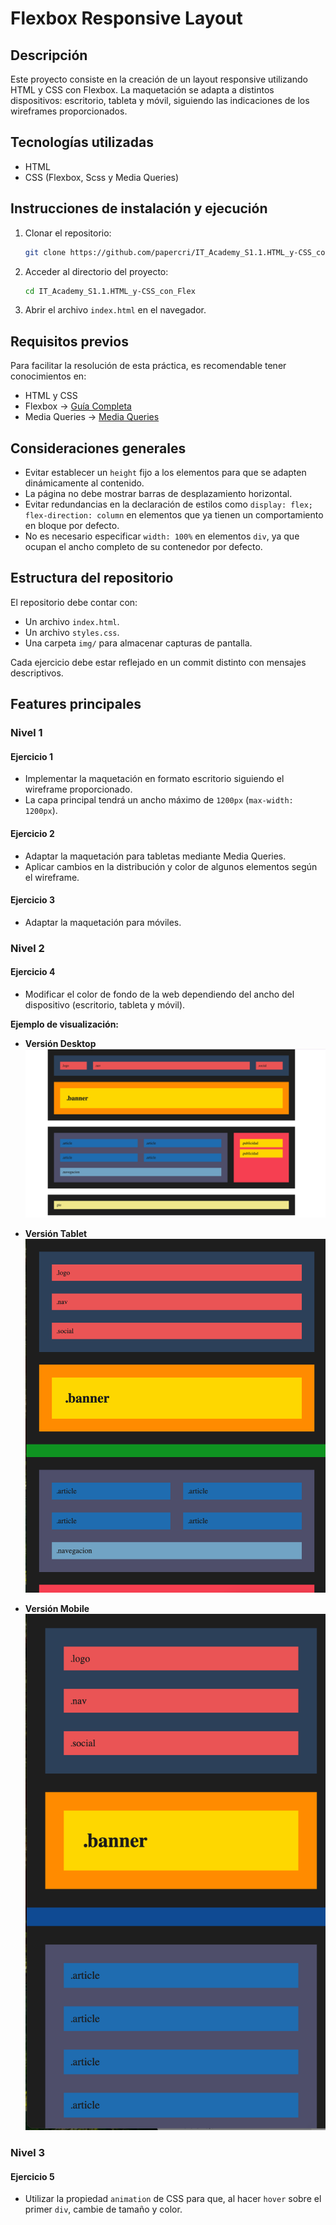 # Flexbox Responsive Layout

## Descripción

Este proyecto consiste en la creación de un layout responsive utilizando HTML y CSS con Flexbox. La maquetación se adapta a distintos dispositivos: escritorio, tableta y móvil, siguiendo las indicaciones de los wireframes proporcionados.

## Tecnologías utilizadas

- HTML
- CSS (Flexbox, Scss y Media Queries)

## Instrucciones de instalación y ejecución

1. Clonar el repositorio:
   ```sh
   git clone https://github.com/papercri/IT_Academy_S1.1.HTML_y-CSS_con_Flex.git
   ```
2. Acceder al directorio del proyecto:
   ```sh
   cd IT_Academy_S1.1.HTML_y-CSS_con_Flex
   ```
3. Abrir el archivo `index.html` en el navegador.

## Requisitos previos

Para facilitar la resolución de esta práctica, es recomendable tener conocimientos en:

- HTML y CSS
- Flexbox -> [Guía Completa](https://css-tricks.com/snippets/css/a-guide-to-flexbox/)
- Media Queries -> [Media Queries](https://developer.mozilla.org/en-US/docs/Web/CSS/Media_Queries/Using_media_queries)

## Consideraciones generales

- Evitar establecer un `height` fijo a los elementos para que se adapten dinámicamente al contenido.
- La página no debe mostrar barras de desplazamiento horizontal.
- Evitar redundancias en la declaración de estilos como `display: flex; flex-direction: column` en elementos que ya tienen un comportamiento en bloque por defecto.
- No es necesario especificar `width: 100%` en elementos `div`, ya que ocupan el ancho completo de su contenedor por defecto.

## Estructura del repositorio

El repositorio debe contar con:

- Un archivo `index.html`.
- Un archivo `styles.css`.
- Una carpeta `img/` para almacenar capturas de pantalla.

Cada ejercicio debe estar reflejado en un commit distinto con mensajes descriptivos.

## Features principales

### **Nivel 1**

#### **Ejercicio 1**

- Implementar la maquetación en formato escritorio siguiendo el wireframe proporcionado.
- La capa principal tendrá un ancho máximo de `1200px` (`max-width: 1200px`).

#### **Ejercicio 2**

- Adaptar la maquetación para tabletas mediante Media Queries.
- Aplicar cambios en la distribución y color de algunos elementos según el wireframe.

#### **Ejercicio 3**

- Adaptar la maquetación para móviles.

### **Nivel 2**

#### **Ejercicio 4**

- Modificar el color de fondo de la web dependiendo del ancho del dispositivo (escritorio, tableta y móvil).

**Ejemplo de visualización:**

- **Versión Desktop**  
  ![Versión Desktop](/img/desktop.png)

- **Versión Tablet**  
  ![Versión Tablet](/img/tablet.png)

- **Versión Mobile**  
  ![Versión Mobile](/img/mobile.png)

### **Nivel 3**

#### **Ejercicio 5**

- Utilizar la propiedad `animation` de CSS para que, al hacer `hover` sobre el primer `div`, cambie de tamaño y color.